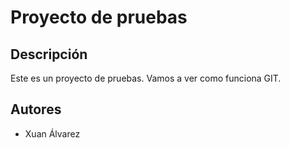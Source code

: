 # Proyecto de pruebas 

## Descripción
Este es un proyecto de pruebas.
Vamos a ver como funciona GIT.

## Autores

- Xuan Álvarez